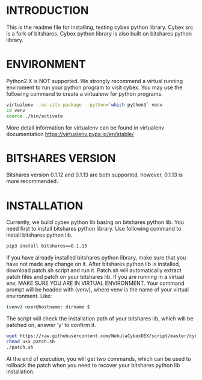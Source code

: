 INTRODUCTION
======
This is the readme file for installing, testing cybex python library.
Cybex src is a fork of bitshares. Cybex python library is also built on bitshares python library.

ENVIRONMENT
======
Python2.X is NOT supported.
We strongly recommend a virtual running enviroment to run your python program to visit cybex.
You may use the following command to create a virtualenv for python programs.

```Bash
virtualenv --no-site-package --python=`which python3` venv
cd venv
source ./bin/activate
```

More detail information for virtualenv can be found in virtualenv documentation
https://virtualenv.pypa.io/en/stable/

BITSHARES VERSION
======
Bitshares version 0.1.12 and 0.1.13 are both supported, however, 0.1.13 is more recommended.

INSTALLATION
======
Currently, we build cybex python lib basing on bitshares python lib. You need first to install bitshares python library.
Use following command to install bitshares python lib.
```Bash
pip3 install bitshares==0.1.13
```
If you have already installed bitshares python library, make sure that you have not made any change on it.
After bitshares python lib is installed, download patch.sh script and run it. Patch.sh will automatically
extract patch files and patch on your bitshares lib.
If you are running in a virtual env, MAKE SURE YOU ARE IN VIRTUAL ENVIRONMENT. Your command prompt will be 
headed with (venv), where venv is the name of your virtual environment. Like:
```Bash
(venv) user@hostname: dirname $
```

The script will check the installation path of your bitshares lib, which will be patched on, answer 'y' to confirm it.
```Bash
wget https://raw.githubusercontent.com/NebulaCybexDEX/script/master/cybex-py-lib/patch.sh
chmod u+x patch.sh
./patch.sh
```

At the end of execution, you will get two commands, which can be used to rollback the patch when you need to recover
your bitshares python lib installation.
